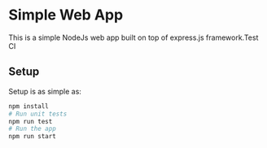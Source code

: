 # Simple Web App

This is a simple NodeJs web app built on top of express.js framework.Test CI

## Setup

Setup is as simple as:

```bash
npm install
# Run unit tests
npm run test
# Run the app
npm run start
```
